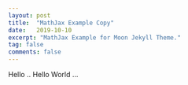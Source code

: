 ```yaml
---
layout: post
title:  "MathJax Example Copy"
date:   2019-10-10
excerpt: "MathJax Example for Moon Jekyll Theme."
tag: false 
comments: false
---
```


Hello ..
Hello World ...
